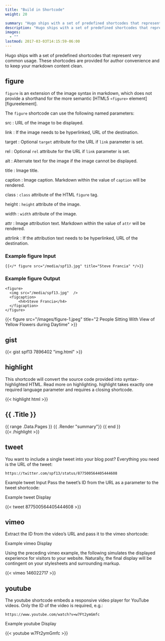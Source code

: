 ```yaml
---
title: "Build in Shortcode"
weight: 20

summary: "Hugo ships with a set of predefined shortcodes that represent very common usage."
description: "Hugo ships with a set of predefined shortcodes that represent very common usage."
images: 
  - ""
lastmod: 2017-03-03T14:15:59-06:00
---
```


Hugo ships with a set of predefined shortcodes that represent very common usage. These shortcodes are provided for author convenience and to keep your markdown content clean.

## figure

`figure` is an extension of the image syntax in markdown, which does not provide a shorthand for the more semantic [HTML5 `<figure>` element][figureelement].

The `figure` shortcode can use the following named parameters:

src
: URL of the image to be displayed.

link
: If the image needs to be hyperlinked, URL of the destination.

target
: Optional `target` attribute for the URL if `link` parameter is set.

rel
: Optional `rel` attribute for the URL if `link` parameter is set.

alt
: Alternate text for the image if the image cannot be displayed.

title
: Image title.

caption
: Image caption.  Markdown within the value of `caption` will be rendered.

class
: `class` attribute of the HTML `figure` tag.

height
: `height` attribute of the image.

width
: `width` attribute of the image.

attr
: Image attribution text. Markdown within the value of `attr` will be rendered.

attrlink
: If the attribution text needs to be hyperlinked, URL of the destination.

### Example figure Input



```
{{</* figure src="/media/spf13.jpg" title="Steve Francia" */>}}
```

### Example figure Output

```
<figure>
  <img src="/media/spf13.jpg"  />
  <figcaption>
      <h4>Steve Francia</h4>
  </figcaption>
</figure>
```

{{< figure src="/images/figure-1.jpeg" title="2 People Sitting With View of Yellow Flowers during Daytime" >}}

## gist

{{< gist spf13 7896402 "img.html" >}} 

## highlight

This shortcode will convert the source code provided into syntax-highlighted HTML. Read more on highlighting. highlight takes exactly one required language parameter and requires a closing shortcode.

{{< highlight html >}}
<section id="main">
  <div>
   <h1 id="title">{{ .Title }}</h1>
    {{ range .Data.Pages }}
        {{ .Render "summary"}}
    {{ end }}
  </div>
</section>
{{< /highlight >}}

## tweet

You want to include a single tweet into your blog post? Everything you need is the URL of the tweet:

```
https://twitter.com/spf13/status/877500564405444608
```
Example tweet Input 
Pass the tweet’s ID from the URL as a parameter to the tweet shortcode:

Example tweet Display

{{< tweet 877500564405444608 >}}

## vimeo

Extract the ID from the video’s URL and pass it to the vimeo shortcode:

Example vimeo Display 

Using the preceding vimeo example, the following simulates the displayed experience for visitors to your website. Naturally, the final display will be contingent on your stylesheets and surrounding markup.

{{< vimeo 146022717 >}}

## youtube

The youtube shortcode embeds a responsive video player for YouTube videos. Only the ID of the video is required, e.g.:

```
https://www.youtube.com/watch?v=w7Ft2ymGmfc
```

Example youtube Display 

{{< youtube w7Ft2ymGmfc >}}

 